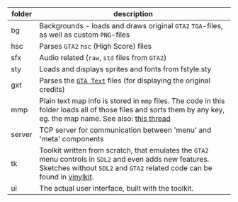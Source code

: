 folder|description
------|-------
bg | Backgrounds - loads and draws original `GTA2` `TGA`-files, as well as custom `PNG`-files
hsc | Parses `GTA2` `hsc` (High Score) files
sfx | Audio related (`raw`, `std` files from `GTA2`)
sty | Loads and displays sprites and fonts from fstyle.sty
gxt | Parses the [`GTA Text`](http://www.gtamodding.com/index.php?title=GXT#GTA2_Format) files (for displaying the original credits)
mmp | Plain text map info is stored in `mmp` files. The code in this folder loads all of those files and sorts them by any key, eg. the map name. See also: [this thread](http://gtamp.com/forum/viewtopic.php?t=188)
server | TCP server for communication between 'menu' and 'meta' components
tk | Toolkit written from scratch, that emulates the `GTA2` menu controls in `SDL2` and even adds new features. Sketches without `SDL2` and `GTA2` related code can be found in [vinylkit](https://github.com/robotanarchy/vinylkit).
ui | The actual user interface, built with the toolkit.
